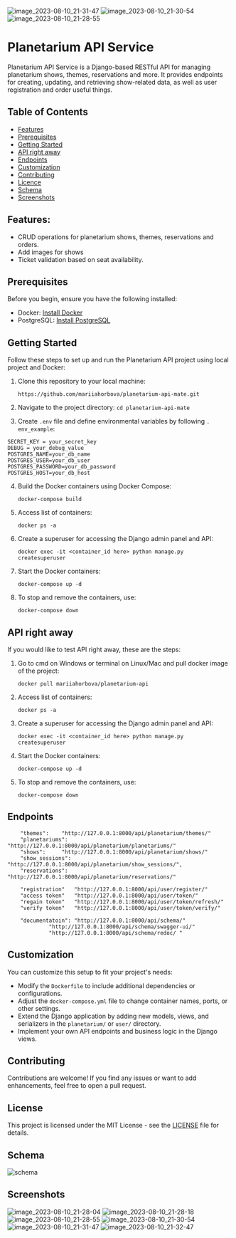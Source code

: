 ![image_2023-08-10_21-31-47](https://github.com/mariiahorbova/planetarium-api-mate/assets/44654425/9fccd77f-94f8-4c1a-9e74-e5f5bc54b839)
![image_2023-08-10_21-30-54](https://github.com/mariiahorbova/planetarium-api-mate/assets/44654425/96755fda-1a87-4d80-9300-f0dea8c755da)
![image_2023-08-10_21-28-55](https://github.com/mariiahorbova/planetarium-api-mate/assets/44654425/a5f65840-75ad-45d6-9f08-3de1598028ac)
# Planetarium API Service 
Planetarium  API Service is a Django-based RESTful API for managing planetarium shows, themes, reservations and more. It provides endpoints for creating, updating, and retrieving show-related data, as well as user registration and order useful things. 
## Table of Contents  
- [Features](#features)
- [Prerequisites](#prerequisites) 
- [Getting Started](#getting-started) 
- [API right away](#api-right-away)
- [Endpoints](#endpoints) 
- [Customization](#customization)
- [Contributing](#contributing)
- [Licence](#license)
- [Schema](#schema)
- [Screenshots](#screenshots)

## Features:  
- CRUD operations for planetarium shows, themes, reservations and orders. 
- Add images for shows
- Ticket validation based on seat availability.

## Prerequisites

Before you begin, ensure you have the following installed:

-   Docker: [Install Docker](https://docs.docker.com/get-docker/)
-   PostgreSQL: [Install PostgreSQL](https://www.postgresql.org/download/)

## Getting Started

Follow these steps to set up and run the Planetarium API project using 
local project and Docker:

1.  Clone this repository to your local machine:
    
    `https://github.com/mariiahorbova/planetarium-api-mate.git`
2. Navigate to the project directory:
    `cd planetarium-api-mate` 
3. Create `.env` file and define environmental variables by following `.
   env_example`: 
```
SECRET_KEY = your_secret_key  
DEBUG = your_debug_value  
POSTGRES_NAME=your_db_name  
POSTGRES_USER=your_db_user  
POSTGRES_PASSWORD=your_db_password  
POSTGRES_HOST=your_db_host
```
4.  Build the Docker containers using Docker Compose:

    `docker-compose build`
5. Access list of containers:

	`docker ps -a`
6.  Create a superuser for accessing the Django admin panel and API:

    `docker exec -it <container_id here> python manage.py createsuperuser`
7.  Start the Docker containers:

    `docker-compose up -d` 
8.  To stop and remove the containers, use:

    `docker-compose down` 

## API right away
If you would like to test API right away, these are the steps:
1. Go to cmd on Windows or terminal on Linux/Mac and pull docker image of the project:

    `docker pull mariiahorbova/planetarium-api`
2. Access list of containers:

	`docker ps -a`
3.  Create a superuser for accessing the Django admin panel and API:
    
    `docker exec -it <container_id here> python manage.py createsuperuser`
4.  Start the Docker containers:

    `docker-compose up -d` 
5.  To stop and remove the containers, use:

    `docker-compose down` 

## Endpoints  
```
	"themes":	 "http://127.0.0.1:8000/api/planetarium/themes/"
	"planetariums":  "http://127.0.0.1:8000/api/planetarium/planetariums/"
	"shows":	 "http://127.0.0.1:8000/api/planetarium/shows/"
	"show_sessions": "http://127.0.0.1:8000/api/planetarium/show_sessions/",  
	"reservations":  "http://127.0.0.1:8000/api/planetarium/reservations/" 

	"registration"	 "http://127.0.0.1:8000/api/user/register/"
	"access token"	 "http://127.0.0.1:8000/api/user/token/"
	"regain token"	 "http://127.0.0.1:8000/api/user/token/refresh/"
	"verify token"	 "http://127.0.0.1:8000/api/user/token/verify/"

	"documentatoin": "http://127.0.0.1:8000/api/schema/" 
			 "http://127.0.0.1:8000/api/schema/swagger-ui/" 
			 "http://127.0.0.1:8000/api/schema/redoc/ "
```

## Customization

You can customize this setup to fit your project's needs:

-   Modify the `Dockerfile` to include additional dependencies or configurations.
-   Adjust the `docker-compose.yml` file to change container names, ports, or other settings.
-   Extend the Django application by adding new models, views, and serializers in the `planetarium/` or `user/` directory.
-   Implement your own API endpoints and business logic in the Django views.

## Contributing

Contributions are welcome! If you find any issues or want to add enhancements, feel free to open a pull request.

## License

This project is licensed under the MIT License - see the [LICENSE](https://github.com/mariiahorbova/planetarium-api-mate/blob/main/LICENSE) file for details.

## Schema
![schema](https://github.com/mariiahorbova/planetarium-api-mate/assets/44654425/040eade1-05fa-42f7-92ea-a342ad68e46a)


## Screenshots
![image_2023-08-10_21-28-04](https://github.com/mariiahorbova/planetarium-api-mate/assets/44654425/89dc935c-6b68-4b18-815e-876edb78da64)
![image_2023-08-10_21-28-18](https://github.com/mariiahorbova/planetarium-api-mate/assets/44654425/bcc664a8-9285-4083-bee3-58142730f410)
![image_2023-08-10_21-28-55](https://github.com/mariiahorbova/planetarium-api-mate/assets/44654425/fb4de9a7-f882-439b-b39a-108d45b3d288)
![image_2023-08-10_21-30-54](https://github.com/mariiahorbova/planetarium-api-mate/assets/44654425/95a11424-fe87-49a5-be35-d6e3093a3474)
![image_2023-08-10_21-31-47](https://github.com/mariiahorbova/planetarium-api-mate/assets/44654425/d9a3b1e0-056a-445e-a1d8-65cbc7d96f84)
![image_2023-08-10_21-32-47](https://github.com/mariiahorbova/planetarium-api-mate/assets/44654425/417747b7-63cc-4f17-ba81-aa4f85e337ed)
